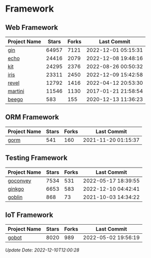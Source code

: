# Framework

## Web Framework
| Project Name | Stars | Forks | Last Commit |
| ------------ | ----- | ----- | ----------- |
| [gin](https://github.com/gin-gonic/gin) | 64957 | 7121 | 2022-12-01 05:15:31 |
| [echo](https://github.com/labstack/echo) | 24416 | 2079 | 2022-12-08 19:48:16 |
| [kit](https://github.com/go-kit/kit) | 24295 | 2376 | 2022-08-26 00:50:32 |
| [iris](https://github.com/kataras/iris) | 23311 | 2450 | 2022-12-09 15:42:58 |
| [revel](https://github.com/revel/revel) | 12792 | 1416 | 2022-04-12 20:53:30 |
| [martini](https://github.com/go-martini/martini) | 11546 | 1130 | 2017-01-21 21:58:54 |
| [beego](https://github.com/astaxie/beego) | 583 | 155 | 2020-12-13 11:36:23 |

## ORM Framework
| Project Name | Stars | Forks | Last Commit |
| ------------ | ----- | ----- | ----------- |
| [gorm](https://github.com/jinzhu/gorm) | 541 | 160 | 2021-11-20 01:15:37 |

## Testing Framework
| Project Name | Stars | Forks | Last Commit |
| ------------ | ----- | ----- | ----------- |
| [goconvey](https://github.com/smartystreets/goconvey) | 7534 | 531 | 2022-05-17 18:39:55 |
| [ginkgo](https://github.com/onsi/ginkgo) | 6653 | 583 | 2022-12-10 04:42:41 |
| [goblin](https://github.com/franela/goblin) | 868 | 73 | 2021-10-03 14:34:22 |

## IoT Framework
| Project Name | Stars | Forks | Last Commit |
| ------------ | ----- | ----- | ----------- |
| [gobot](https://github.com/hybridgroup/gobot) | 8020 | 989 | 2022-05-02 19:56:19 |

*Update Date: 2022-12-10T12:00:28*